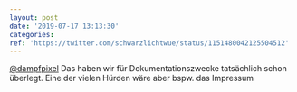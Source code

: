```yaml
---
layout: post
date: '2019-07-17 13:13:30'
categories: 
ref: 'https://twitter.com/schwarzlichtwue/status/1151480042125504512'
---
```

[@dampfpixel](https://twitter.com/dampfpixel) Das haben wir für Dokumentationszwecke tatsächlich schon überlegt. Eine der vielen Hürden wäre aber bspw. das Impressum